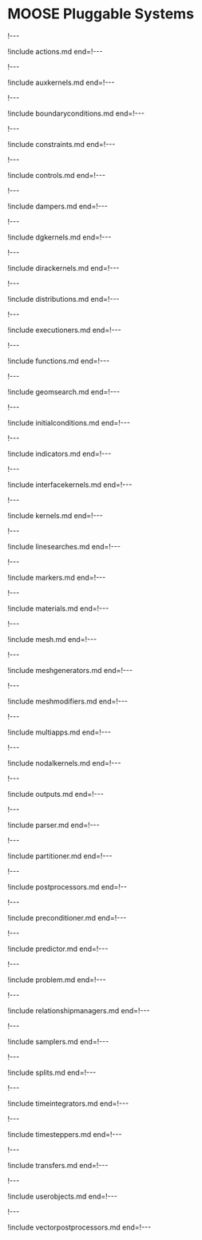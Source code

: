 # MOOSE Pluggable Systems

!---

!include actions.md end=!---

!---

!include auxkernels.md end=!---

!---

!include boundaryconditions.md end=!---

!---

!include constraints.md end=!---

!---

!include controls.md end=!---

!---

!include dampers.md end=!---

!---

!include dgkernels.md end=!---

!---

!include dirackernels.md end=!---

!---

!include distributions.md end=!---

!---

!include executioners.md end=!---

!---

!include functions.md end=!---

!---

!include geomsearch.md end=!---

!---

!include initialconditions.md end=!---

!---

!include indicators.md end=!---

!---

!include interfacekernels.md end=!---

!---

!include kernels.md end=!---

!---

!include linesearches.md end=!---

!---

!include markers.md end=!---

!---

!include materials.md end=!---

!---

!include mesh.md end=!---

!---

!include meshgenerators.md end=!---

!---

!include meshmodifiers.md end=!---

!---

!include multiapps.md end=!---

!---

!include nodalkernels.md end=!---

!---

!include outputs.md end=!---

!---

!include parser.md end=!---

!---

!include partitioner.md end=!---

!---

!include postprocessors.md end=!--

!---

!include preconditioner.md end=!---

!---

!include predictor.md end=!---

!---

!include problem.md end=!---

!---

!include relationshipmanagers.md end=!---

!---

!include samplers.md end=!---

!---

!include splits.md end=!---

!---

!include timeintegrators.md end=!---

!---

!include timesteppers.md end=!---

!---

!include transfers.md end=!---

!---

!include userobjects.md end=!---

!---

!include vectorpostprocessors.md end=!---
